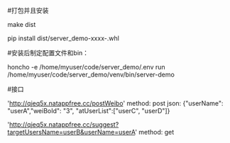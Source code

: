 
#打包并且安装


make dist

pip install dist/server_demo-xxxx-.whl


#安装后制定配置文件和bin：


honcho -e /home/myuser/code/server_demo/.env  run  /home/myuser/code/server_demo/venv/bin/server-demo


#接口


'http://qjeq5x.natappfree.cc/postWeibo' method: post   json: {"userName": "userA","weiBoId": "3", "atUserList":["userC", "userD"]}



'http://qjeq5x.natappfree.cc/suggest?targetUsersName=userB&userName=userA'  method: get